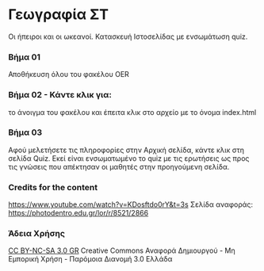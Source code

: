 # Γεωγραφία ΣΤ 
Οι ήπειροι και οι ωκεανοί. 
Κατασκευή Ιστοσελίδας με ενσωμάτωση quiz.

### Βήμα 01
Αποθήκευση όλου του φακέλου OER
### Βήμα 02 - Κάντε κλικ για:
το άνοιγμα του φακέλου και έπειτα κλικ στο αρχείο με το όνομα index.html
### Βήμα 03
Αφού μελετήσετε τις πληροφορίες στην Αρχική σελίδα, κάντε κλικ στη σελίδα Quiz.
Εκεί είναι ενσωματωμένο το quiz με τις ερωτήσεις ως προς τις γνώσεις που απέκτησαν οι μαθητές στην προηγούμενη σελίδα.
### Credits for the content
https://www.youtube.com/watch?v=KDosftdo0rY&t=3s
Σελίδα αναφοράς: https://photodentro.edu.gr/lor/r/8521/2866 

### Άδεια Χρήσης
[CC BY-NC-SA 3.0 GR](https://creativecommons.org/licenses/by/3.0/deed.el) 
Creative Commons Αναφορά Δημιουργού - Μη Εμπορική Χρήση - Παρόμοια Διανομή 3.0 Ελλάδα
